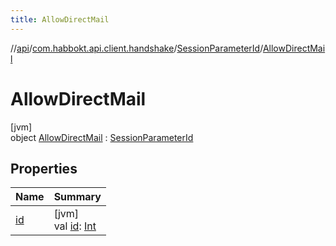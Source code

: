 ```yaml
---
title: AllowDirectMail
---
```

//[api](../../../../index.html)/[com.habbokt.api.client.handshake](../../index.html)/[SessionParameterId](../index.html)/[AllowDirectMail](index.html)



# AllowDirectMail



[jvm]\
object [AllowDirectMail](index.html) : [SessionParameterId](../index.html)



## Properties


| Name | Summary |
|---|---|
| [id](../id.html) | [jvm]<br>val [id](../id.html): [Int](https://kotlinlang.org/api/latest/jvm/stdlib/kotlin/-int/index.html) |

